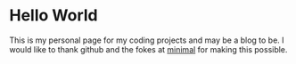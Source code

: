 # Hello World

This is my personal page for my coding projects and may be a blog to be. I would like to thank github and the fokes at [minimal](https://pages-themes.github.io/minimal/) for making this possible.
